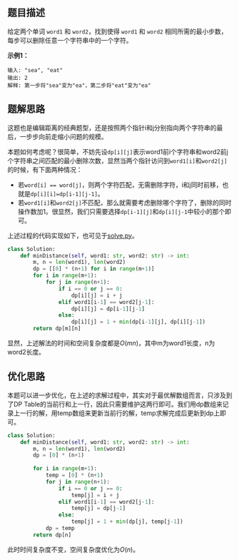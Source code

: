 ## 题目描述

给定两个单词 `word1` 和 `word2`，找到使得 `word1` 和 `word2` 相同所需的最小步数，每步可以删除任意一个字符串中的一个字符。

**示例1：**
```
输入: "sea", "eat"
输出: 2
解释: 第一步将"sea"变为"ea"，第二步将"eat"变为"ea"
```

## 题解思路

这题也是编辑距离的经典题型，还是按照两个指针i和j分别指向两个字符串的最后，一步步向前走缩小问题的规模。

本题如何考虑呢？很简单，不妨先设`dp[i][j]`表示word1前i个字符串和word2前j个字符串之间匹配的最小删除次数，显然当两个指针访问到`word1[i]`和`word2[j]`的时候，有下面两种情况：
- 若`word[i] == word[j]`，则两个字符匹配，无需删除字符，i和j同时前移，也就是`dp[i][i]=dp[i-1][j-1]`。
- 若`word1[i]`和`word2[j]`不匹配，那么就需要考虑删除哪个字符了，删除的同时操作数加1。很显然，我们只需要选择`dp[i-1][j]`和`dp[i][j-1`中较小的那个即可。

上述过程的代码实现如下，也可见于[solve.py](./solve.py)。

```python
class Solution:
    def minDistance(self, word1: str, word2: str) -> int:
        m, n = len(word1), len(word2)
        dp = [[0] * (n+1) for i in range(m+1)]
        for i in range(m+1):
            for j in range(n+1):
                if i == 0 or j == 0:
                    dp[i][j] = i + j
                elif word1[i-1] == word2[j-1]:
                    dp[i][j] = dp[i-1][j-1]
                else:
                    dp[i][j] = 1 + min(dp[i-1][j], dp[i][j-1])
        return dp[m][n]
```

显然，上述解法的时间和空间复杂度都是$O(mn)$，其中m为word1长度，n为word2长度。

## 优化思路

本题可以进一步优化，在上述的求解过程中，其实对于最优解数组而言，只涉及到了DP Table的当前行和上一行，因此只需要维护这两行即可。我们用dp数组来记录上一行的解，用temp数组来更新当前行的解，temp求解完成后更新到dp上即可。

```python
class Solution:
    def minDistance(self, word1: str, word2: str) -> int:
        m, n = len(word1), len(word2)
        dp = [0] * (n+1)
        
        for i in range(m+1):
            temp = [0] * (n+1)
            for j in range(n+1):
                if i == 0 or j == 0:
                    temp[j] = i + j
                elif word1[i-1] == word2[j-1]:
                    temp[j] = dp[j-1]
                else:
                    temp[j] = 1 + min(dp[j], temp[j-1])
            dp = temp
        return dp[n]
```
此时时间复杂度不变，空间复杂度优化为$O(n)$。
